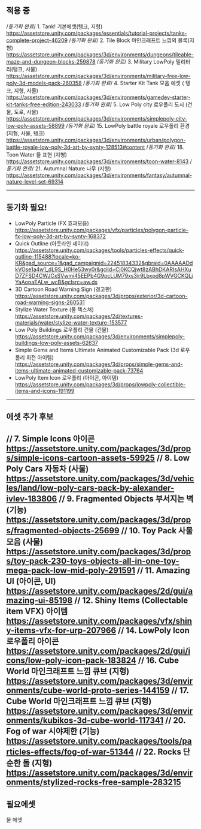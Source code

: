 ## 적용 중

/*동기화 완료*/ 1. Tank! 기본에셋(탱크, 지형) https://assetstore.unity.com/packages/essentials/tutorial-projects/tanks-complete-project-46209
/*동기화 완료*/ 2. Tile Block 마인크래프트 느낌의 블록(지형) https://assetstore.unity.com/packages/3d/environments/dungeons/tileable-maze-and-dungeon-blocks-259878
/*동기화 완료*/ 3. Military LowPoly 밀리터리(탱크, 사물) https://assetstore.unity.com/packages/3d/environments/military-free-low-poly-3d-models-pack-260358
/*동기화 완료*/ 4. Starter Kit Tank 모음 에셋 ( 탱크, 지형, 사물) https://assetstore.unity.com/packages/3d/environments/gamedev-starter-kit-tanks-free-edition-243033
/*동기화 완료*/ 5. Low Poly city 로우폴리 도시 (건물, 도로, 사물) https://assetstore.unity.com/packages/3d/environments/simplepoly-city-low-poly-assets-58899
/*동기화 완료*/ 15. LowPoly battle royale 로우폴리 환경 (지형, 사물, 탱크) https://assetstore.unity.com/packages/3d/environments/urban/polygon-battle-royale-low-poly-3d-art-by-synty-128513#content
/*동기화 완료*/ 18. Toon Water 물 표현 (지형) https://assetstore.unity.com/packages/3d/environments/toon-water-8143
/*동기화 완료*/ 21. Autumnal Nature 나무 (지형) https://assetstore.unity.com/packages/3d/environments/fantasy/autumnal-nature-level-set-69314


---

## 동기화 필요!
- LowPoly Particle (FX 효과모음) https://assetstore.unity.com/packages/vfx/particles/polygon-particle-fx-low-poly-3d-art-by-synty-168372
- Quick Outline (아웃라인 셰이더) https://assetstore.unity.com/packages/tools/particles-effects/quick-outline-115488?locale=ko-KR&gad_source=1&gad_campaignid=22451834332&gbraid=0AAAAADdkVOse1a4w1_dL9S_H0He53wy0r&gclid=Cj0KCQjwt8zABhDKARIsAHXuD7ZFSD4CWJCxSVwmi45EEPb4G9pcLUM79xs3ir9Lbxpd8pWVGCKQLjYaAopaEALw_wcB&gclsrc=aw.ds
- 3D Cartoon Road Warning Sign (경고판) https://assetstore.unity.com/packages/3d/props/exterior/3d-cartoon-road-warning-signs-260531
- Stylize Water Texture (물 텍스쳐) https://assetstore.unity.com/packages/2d/textures-materials/water/stylize-water-texture-153577
- Low Poly Buildings 로우폴리 건물 (건물) https://assetstore.unity.com/packages/3d/environments/simplepoly-buildings-low-poly-assets-62637
- Simple Gems and Items Ultimate Animated Customizable Pack (3d 로우폴리 회전 아이템) https://assetstore.unity.com/packages/3d/props/simple-gems-and-items-ultimate-animated-customizable-pack-73764
- LowPoly Item Icon 로우폴리 (아이콘, 아이템) https://assetstore.unity.com/packages/3d/props/lowpoly-collectible-items-and-icons-191199
---

## 에셋 추가 후보


// 7. Simple Icons 아이콘 https://assetstore.unity.com/packages/3d/props/simple-icons-cartoon-assets-59925
// 8. Low Poly Cars 자동차 (사물) https://assetstore.unity.com/packages/3d/vehicles/land/low-poly-cars-pack-by-alexander-ivlev-183806
// 9. Fragmented Objects 부서지는 벽(기능) https://assetstore.unity.com/packages/3d/props/fragmented-objects-25699
// 10. Toy Pack 사물 모음 (사물) https://assetstore.unity.com/packages/3d/props/toy-pack-230-toys-objects-all-in-one-toy-mega-pack-low-mid-poly-291591
// 11. Amazing UI (아이콘, UI) https://assetstore.unity.com/packages/2d/gui/amazing-ui-85198
// 12. Shiny Items (Collectable item VFX) 아이템 https://assetstore.unity.com/packages/vfx/shiny-items-vfx-for-urp-207966
// 14. LowPoly Icon 로우폴리 아이콘 https://assetstore.unity.com/packages/2d/gui/icons/low-poly-icon-pack-183824
// 16. Cube World 마인크래프트 느낌 큐브 (지형) https://assetstore.unity.com/packages/3d/environments/cube-world-proto-series-144159
// 17. Cube World 마인크래프트 느낌 큐브 (지형) https://assetstore.unity.com/packages/3d/environments/kubikos-3d-cube-world-117341
// 20. Fog of war 시야제한 (기능) https://assetstore.unity.com/packages/tools/particles-effects/fog-of-war-51344
// 22. Rocks 단순한 돌 (지형) https://assetstore.unity.com/packages/3d/environments/stylized-rocks-free-sample-283215
---

## 필요에셋

물 에셋
